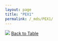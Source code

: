 ```yaml
---
layout: page
title: "PEX1"
permalink: /_mds/PEX1/
---
```


![](../../alns_9.28.22/aln_5HSAA078930_0.963.png?raw=true
)
[Back to Table](../../display)
